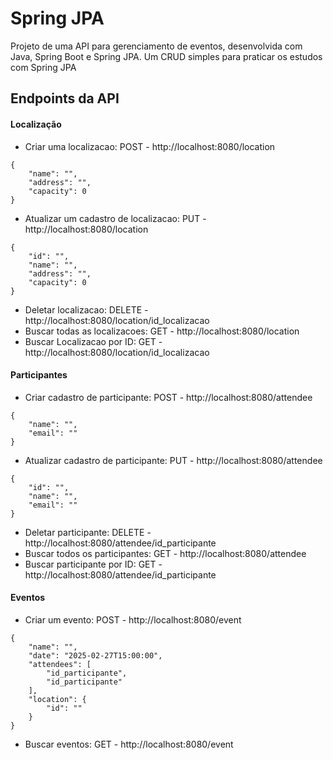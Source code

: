 # Spring JPA

<p>Projeto de uma API para gerenciamento de eventos, desenvolvida com Java, Spring Boot e Spring JPA. Um CRUD simples para praticar os estudos com Spring JPA</p>

## Endpoints da API

#### Localização
- Criar uma localizacao: POST - http://localhost:8080/location
```
{
    "name": "",
    "address": "",
    "capacity": 0
}
```
- Atualizar um cadastro de localizacao: PUT - http://localhost:8080/location
```
{
    "id": "",
    "name": "",
    "address": "",
    "capacity": 0
}
```
- Deletar localizacao: DELETE - http://localhost:8080/location/id_localizacao
- Buscar todas as localizacoes: GET - http://localhost:8080/location
- Buscar Localizacao por ID: GET - http://localhost:8080/location/id_localizacao

#### Participantes
- Criar cadastro de participante: POST - http://localhost:8080/attendee
```
{
    "name": "",
    "email": ""
}
```
- Atualizar cadastro de participante: PUT - http://localhost:8080/attendee
```
{
    "id": "",
    "name": "",
    "email": ""
}
```
- Deletar participante: DELETE - http://localhost:8080/attendee/id_participante
- Buscar todos os participantes: GET - http://localhost:8080/attendee
- Buscar participante por ID: GET - http://localhost:8080/attendee/id_participante

#### Eventos
- Criar um evento: POST - http://localhost:8080/event
```
{
    "name": "",
    "date": "2025-02-27T15:00:00",
    "attendees": [
        "id_participante",
        "id_participante"
    ],
    "location": {
        "id": ""
    }
}
```
- Buscar eventos: GET - http://localhost:8080/event



